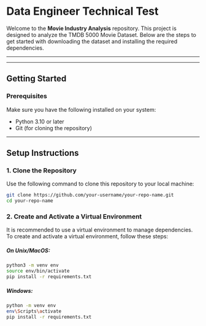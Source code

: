# Data Engineer Technical Test

Welcome to the **Movie Industry Analysis** repository. This project is designed to analyze the TMDB 5000 Movie Dataset. Below are the steps to get started with downloading the dataset and installing the required dependencies.

---

---

## Getting Started

### Prerequisites

Make sure you have the following installed on your system:

- Python 3.10 or later
- Git (for cloning the repository)

---

## Setup Instructions

### 1. Clone the Repository

Use the following command to clone this repository to your local machine:

```bash
git clone https://github.com/your-username/your-repo-name.git
cd your-repo-name
```

### 2. Create and Activate a Virtual Environment
It is recommended to use a virtual environment to manage dependencies. To create and activate a virtual environment, follow these steps:

##### On Unix/MacOS:

```bash
python3 -m venv env
source env/bin/activate
pip install -r requirements.txt
```

##### Windows:

```bash
python -m venv env
env\Scripts\activate
pip install -r requirements.txt
```
